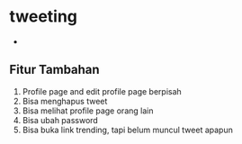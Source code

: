 # tweeting
-
## Fitur Tambahan
1. Profile page and edit profile page berpisah
2. Bisa menghapus tweet
3. Bisa melihat profile page orang lain
4. Bisa ubah password
5. Bisa buka link trending, tapi belum muncul tweet apapun
